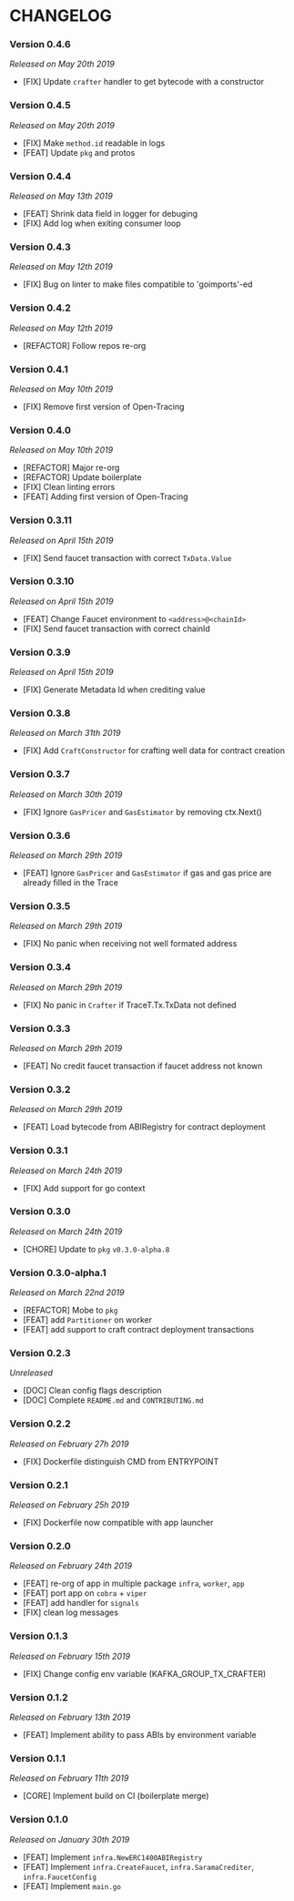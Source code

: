 # CHANGELOG

### Version 0.4.6

*Released on May 20th 2019*

- [FIX] Update `crafter` handler to get bytecode with a constructor

### Version 0.4.5

*Released on May 20th 2019*

- [FIX] Make `method.id` readable in logs
- [FEAT] Update `pkg` and protos

### Version 0.4.4

*Released on May 13th 2019*

- [FEAT] Shrink data field in logger for debuging
- [FIX] Add log when exiting consumer loop

### Version 0.4.3

*Released on May 12th 2019*

- [FIX] Bug on linter to make files compatible to 'goimports'-ed

### Version 0.4.2

*Released on May 12th 2019*

- [REFACTOR] Follow repos re-org

### Version 0.4.1

*Released on May 10th 2019*

- [FIX] Remove first version of Open-Tracing

### Version 0.4.0

*Released on May 10th 2019*

- [REFACTOR] Major re-org
- [REFACTOR] Update boilerplate
- [FIX] Clean linting errors
- [FEAT] Adding first version of Open-Tracing

### Version 0.3.11

*Released on April 15th 2019*

- [FIX] Send faucet transaction with correct `TxData.Value`

### Version 0.3.10

*Released on April 15th 2019*

- [FEAT] Change Faucet environment to `<address>@<chainId>`
- [FIX] Send faucet transaction with correct chainId

### Version 0.3.9

*Released on April 15th 2019*

- [FIX] Generate Metadata Id when crediting value

### Version 0.3.8

*Released on March 31th 2019*

- [FIX] Add `CraftConstructor` for crafting well data for contract creation

### Version 0.3.7

*Released on March 30th 2019*

- [FIX] Ignore `GasPricer` and `GasEstimator` by removing ctx.Next()

### Version 0.3.6

*Released on March 29th 2019*

- [FEAT] Ignore `GasPricer` and `GasEstimator` if gas and gas price are already filled in the Trace

### Version 0.3.5

*Released on March 29th 2019*

- [FIX] No panic when receiving not well formated address

### Version 0.3.4

*Released on March 29th 2019*

- [FIX] No panic in `Crafter` if TraceT.Tx.TxData not defined

### Version 0.3.3

*Released on March 29th 2019*

- [FEAT] No credit faucet transaction if faucet address not known

### Version 0.3.2

*Released on March 29th 2019*

- [FEAT] Load bytecode from ABIRegistry for contract deployment

### Version 0.3.1

*Released on March 24th 2019*

- [FIX] Add support for go context

### Version 0.3.0

*Released on March 24th 2019*

- [CHORE] Update to `pkg` `v0.3.0-alpha.8`

### Version 0.3.0-alpha.1

*Released on March 22nd 2019*

- [REFACTOR] Mobe to `pkg`
- [FEAT] add `Partitioner` on worker
- [FEAT] add support to craft contract deployment transactions

### Version 0.2.3

*Unreleased*

- [DOC] Clean config flags description
- [DOC] Complete ```README.md``` and ```CONTRIBUTING.md```

### Version 0.2.2

*Released on February 27h 2019*

- [FIX] Dockerfile distinguish CMD from ENTRYPOINT

### Version 0.2.1

*Released on February 25h 2019*

- [FIX] Dockerfile now compatible with app launcher
  

### Version 0.2.0

*Released on February 24th 2019*

- [FEAT] re-org of app in multiple package `infra`, `worker`, `app`
- [FEAT] port app on `cobra` + `viper`
- [FEAT] add handler for `signals`
- [FIX] clean log messages
  
### Version 0.1.3

*Released on February 15th 2019*

- [FIX] Change config env variable (KAFKA_GROUP_TX_CRAFTER)

### Version 0.1.2

*Released on February 13th 2019*

- [FEAT] Implement ability to pass ABIs by environment variable


### Version 0.1.1

*Released on February 11th 2019*

- [CORE] Implement build on CI (boilerplate merge)


### Version 0.1.0

*Released on January 30th 2019*

- [FEAT] Implement `infra.NewERC1400ABIRegistry`
- [FEAT] Implement `infra.CreateFaucet`, `infra.SaramaCrediter`, `infra.FaucetConfig`
- [FEAT] Implement `main.go` 